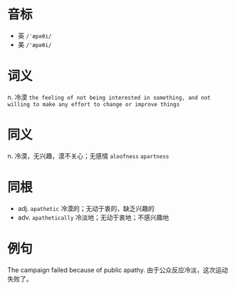 # 音标

- 英 `/ˈæpəθi/`
- 美 `/'æpəθi/`

# 词义

n. 冷漠
`the feeling of not being interested in something, and not willing to make any effort to change or improve things`

# 同义

n. 冷漠，无兴趣，漠不关心；无感情
`aloofness` `apartness`

# 同根

- adj. `apathetic` 冷漠的；无动于衷的，缺乏兴趣的
- adv. `apathetically` 冷淡地；无动于衷地；不感兴趣地

# 例句

The campaign failed because of public apathy.
由于公众反应冷淡，这次运动失败了。


